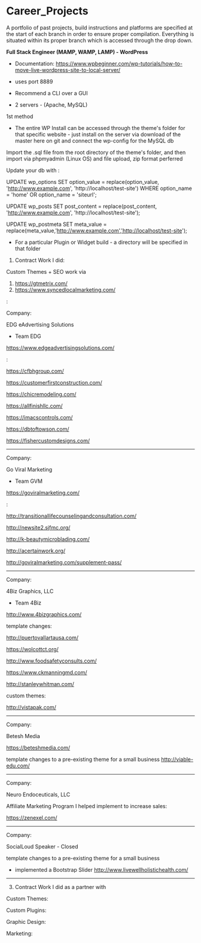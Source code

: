 # Career_Projects
A portfolio of past projects, build instructions and platforms are specified at the start of each branch in order to ensure proper compilation.  Everything is situated within its proper branch which is accessed through the drop down.

<b>Full Stack Engineer (MAMP, WAMP, LAMP) - WordPress</b>

* Documentation: https://www.wpbeginner.com/wp-tutorials/how-to-move-live-wordpress-site-to-local-server/

* uses port 8889

* Recommend a CLI over a GUI

* 2 servers - (Apache, MySQL)


1st method
- The entire WP Install can be accessed through the theme's folder for that specific website - just install on the server via download of the master here on git and connect the wp-config for the MySQL db

Import the .sql file from the root directory of the theme's folder, and then import via phpmyadmin (Linux OS) and file upload, zip format perferred

Update your db with : 

UPDATE wp_options SET option_value = replace(option_value, 'http://www.example.com', 'http://localhost/test-site') WHERE option_name = 'home' OR option_name = 'siteurl';
  
UPDATE wp_posts SET post_content = replace(post_content, 'http://www.example.com', 'http://localhost/test-site');
  
UPDATE wp_postmeta SET meta_value = replace(meta_value,'http://www.example.com','http://localhost/test-site');

- For a particular Plugin or Widget build - a directory will be specified in that folder



1. Contract Work I did:


Custom Themes + SEO work via
1. https://gtmetrix.com/
2. https://www.syncedlocalmarketing.com/

:


Company:

EDG eAdvertising Solutions

- Team EDG

https://www.edgeadvertisingsolutions.com/

:

https://cfbhgroup.com/

https://customerfirstconstruction.com/

https://chicremodeling.com/

https://allfinishllc.com/

https://imacscontrols.com/

https://dbtoftowson.com/

https://fishercustomdesigns.com/



<hr>

Company:

Go Viral Marketing 

- Team GVM

https://goviralmarketing.com/

:

http://transitionallifecounselingandconsultation.com/

http://newsite2.sjfmc.org/

http://k-beautymicroblading.com/

http://acertainwork.org/

http://goviralmarketing.com/supplement-pass/




<hr>

Company:

4Biz Graphics, LLC

- Team 4Biz

http://www.4bizgraphics.com/


template changes:

http://puertovallartausa.com/

https://wolcottct.org/

http://www.foodsafetyconsults.com/

https://www.ckmanningmd.com/

http://stanleywhitman.com/

custom themes:

http://vistapak.com/


<hr>

Company:

Betesh Media

https://beteshmedia.com/


template changes to a pre-existing theme for a small business
http://viable-edu.com/


<hr>

Company:

Neuro Endoceuticals, LLC

Affiliate Marketing Program I helped implement to increase sales:

https://zenexel.com/


<hr>

Company:

SocialLoud Speaker - Closed


template changes to a pre-existing theme for a small business
* implemented a Bootstrap Slider
http://www.livewellholistichealth.com/


<hr>




3. Contract Work I did as a partner with

Custom Themes:

Custom Plugins:

Graphic Design:

Marketing:





